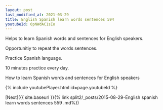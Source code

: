 ```yaml
---
layout: post
last_modified_at: 2021-03-29
title: English Spanish learn words sentences 594 
youtubeId: 0pNWdAC1sIo
---
```

 
 
Helps to learn Spanish words and sentences for English speakers.

Opportunitiy to repeat the words sentences. 

Practice Spanish language. 
 
10 minutes practice every day. 
 
How to learn Spanish words and sentences for English speakers 
 
{% include youtubePlayer.html id=page.youtubeId %}
 
 
[Next]({{ site.baseurl }}{% link  split2/_posts/2015-08-29-English spanish learn words sentences 559 .md%})
 

